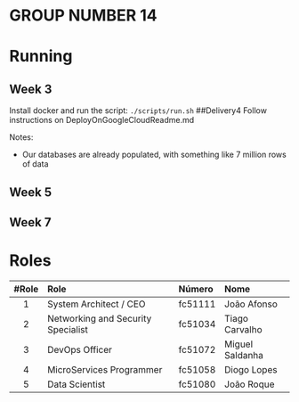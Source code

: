# GROUP NUMBER 14

# Running
## Week 3
Install docker and run the script:
`./scripts/run.sh`
##Delivery4
Follow instructions on DeployOnGoogleCloudReadme.md

Notes:
- Our databases are already populated, with something like 7 million rows of data

## Week 5


## Week 7


# Roles
#Role | Role                                | Número  | Nome            
 :--: |:----------------------------------- | :------ |:---------------
1     | System Architect / CEO              | fc51111 | João Afonso     
2     | Networking and Security Specialist  | fc51034 | Tiago Carvalho  
3     | DevOps Officer                      | fc51072 | Miguel Saldanha 
4     | MicroServices Programmer            | fc51058 | Diogo Lopes
5     | Data Scientist                      | fc51080 | João Roque
 
